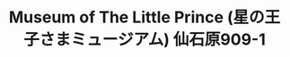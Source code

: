 ---
addr: " \u4ED9\u77F3\u539F909-1"
city: Kanagawa
country: Japan
description: "\u4ED9\u77F3\u539F909-1 \u7BB1\u6839\u753A, \u795E\u5948\u5DDD\u770C
  250-0631 \u65E5\u672C"
id: 4b832826f964a520dcfa30e3
lat: 35.266956065948364
lng: 139.01311871751182
title: "Museum of The Little Prince (\u661F\u306E\u738B\u5B50\u3055\u307E\u30DF\u30E5\u30FC\u30B8\u30A2\u30E0)
  \u4ED9\u77F3\u539F909-1"
venue: "Museum of The Little Prince (\u661F\u306E\u738B\u5B50\u3055\u307E\u30DF\u30E5\u30FC\u30B8\u30A2\u30E0)"
---